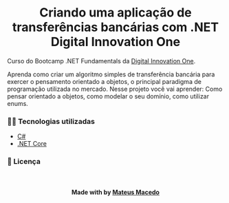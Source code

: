<!--About session-->
<h1 align="center">Criando uma aplicação de transferências bancárias com .NET<br>Digital Innovation One</h1>

Curso do Bootcamp .NET Fundamentals da [Digital Innovation One](https://digitalinnovation.one/).

Aprenda como criar um algoritmo simples de transferência bancária para exercer o pensamento orientado a objetos, o principal paradigma de programação utilizada no mercado. Nesse projeto você vai aprender: Como pensar orientado a objetos, como modelar o seu domínio, como utilizar enums.

<h3>👨‍💻 Tecnologias utilizadas</h3>

- [C#](https://docs.microsoft.com/pt-br/dotnet/csharp/)
- [.NET Core](https://dotnet.microsoft.com/download)

<!--License session-->
<h3>📝 Licença</h3>

<!--Bottom session-->
<br><h4 align=center>Made with by <a target="_blank" href="https://github.com/MateusMaceedo" >Mateus Macedo</a></h4>

